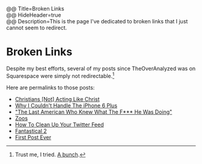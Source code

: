 @@ Title=Broken Links  
@@ HideHeader=true  
@@ Description=This is the page I've dedicated to broken links that I just cannot seem to redirect.  

<h1><i class="fa fa-chain-broken fa-fw"></i> Broken Links</h1>

Despite my best efforts, several of my posts since TheOverAnalyzed was on Squarespace were simply not redirectable.[^tr] 

Here are permalinks to those posts:

* [Christians [Not] Acting Like Christ][chr]
* [Why I Couldn't Handle The iPhone 6 Plus][theoveranalyzed]
* ["The Last American Who Knew What The F*** He Was Doing"][theoveranalyzed 2]
* [Zoos][theoveranalyzed 3]
* [How To Clean Up Your Twitter Feed][theoveranalyzed 4]
* [Fantastical 2][theoveranalyzed 5]
* [First Post Ever][theoveranalyzed 6]

[^tr]: Trust me, I tried. [A bunch][d]. 

[chr]: @@SiteRoot@@/2015/2/19/christians-not-acting-like-christ
[d]: http://d.pr/i/1fnxi+
[theoveranalyzed]: http://www.theoveranalyzed.net/2014/10/27/why-i-couldnt-handle-the-iphone-6-plus
[theoveranalyzed 2]: http://www.theoveranalyzed.net/2014/10/7/the-last-american-who-knew-what-the-f-he-was-doing
[theoveranalyzed 3]: http://www.theoveranalyzed.net/2014/2/12/zoos
[theoveranalyzed 4]: http://www.theoveranalyzed.net/2014/2/3/how-to-clean-up-your-twitter-feed
[theoveranalyzed 5]: http://www.theoveranalyzed.net/2014/2/2/fantastical-2
[theoveranalyzed 6]: http://www.theoveranalyzed.net/2014/2/2/first-post-ever